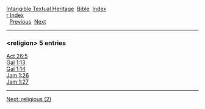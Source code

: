 [Intangible Textual Heritage](../../index)  [Bible](../index) 
[Index](index)   
[r Index](_r_)  
  [Previous](c09317)  [Next](c09319) 

------------------------------------------------------------------------

### &lt;religion&gt; 5 entries

[Act 26:5](../kjv/act026.htm#005)  
[Gal 1:13](../kjv/gal001.htm#013)  
[Gal 1:14](../kjv/gal001.htm#014)  
[Jam 1:26](../kjv/jam001.htm#026)  
[Jam 1:27](../kjv/jam001.htm#027)  

------------------------------------------------------------------------

[Next: religious (2)](c09319)
